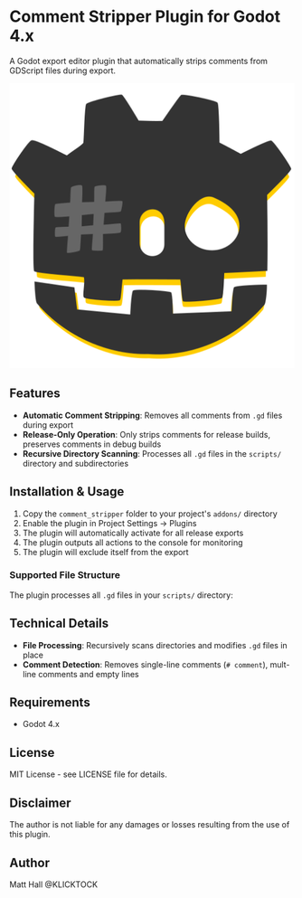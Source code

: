 # Comment Stripper Plugin for Godot 4.x

A Godot export editor plugin that automatically strips comments from GDScript files during export.

![Godot Comment Stripper Icon](./icon.svg)

## Features

- **Automatic Comment Stripping**: Removes all comments from `.gd` files during export
- **Release-Only Operation**: Only strips comments for release builds, preserves comments in debug builds
- **Recursive Directory Scanning**: Processes all `.gd` files in the `scripts/` directory and subdirectories

## Installation & Usage

1. Copy the `comment_stripper` folder to your project's `addons/` directory
2. Enable the plugin in Project Settings → Plugins
3. The plugin will automatically activate for all release exports
4. The plugin outputs all actions to the console for monitoring
5. The plugin will exclude itself from the export

### Supported File Structure

The plugin processes all `.gd` files in your `scripts/` directory:

## Technical Details

- **File Processing**: Recursively scans directories and modifies `.gd` files in place
- **Comment Detection**: Removes single-line comments (`# comment`), mult-line comments and empty lines

## Requirements

- Godot 4.x

## License

MIT License - see LICENSE file for details.

## Disclaimer

The author is not liable for any damages or losses resulting from the use of this plugin.

## Author

Matt Hall
@KLICKTOCK